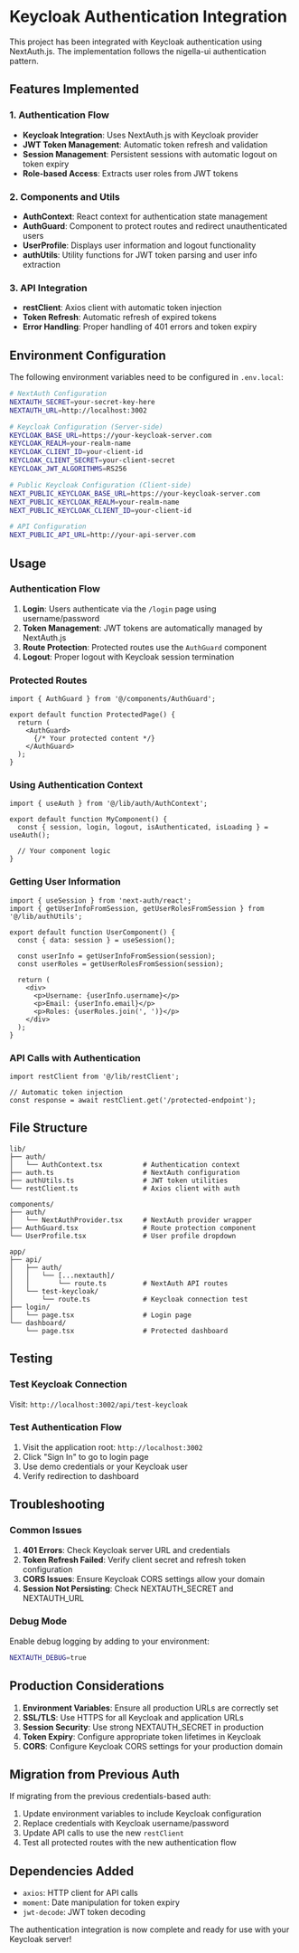 # Keycloak Authentication Integration

This project has been integrated with Keycloak authentication using NextAuth.js. The implementation follows the nigella-ui authentication pattern.

## Features Implemented

### 1. Authentication Flow
- **Keycloak Integration**: Uses NextAuth.js with Keycloak provider
- **JWT Token Management**: Automatic token refresh and validation
- **Session Management**: Persistent sessions with automatic logout on token expiry
- **Role-based Access**: Extracts user roles from JWT tokens

### 2. Components and Utils
- **AuthContext**: React context for authentication state management
- **AuthGuard**: Component to protect routes and redirect unauthenticated users
- **UserProfile**: Displays user information and logout functionality
- **authUtils**: Utility functions for JWT token parsing and user info extraction

### 3. API Integration
- **restClient**: Axios client with automatic token injection
- **Token Refresh**: Automatic refresh of expired tokens
- **Error Handling**: Proper handling of 401 errors and token expiry

## Environment Configuration

The following environment variables need to be configured in `.env.local`:

```bash
# NextAuth Configuration
NEXTAUTH_SECRET=your-secret-key-here
NEXTAUTH_URL=http://localhost:3002

# Keycloak Configuration (Server-side)
KEYCLOAK_BASE_URL=https://your-keycloak-server.com
KEYCLOAK_REALM=your-realm-name
KEYCLOAK_CLIENT_ID=your-client-id
KEYCLOAK_CLIENT_SECRET=your-client-secret
KEYCLOAK_JWT_ALGORITHMS=RS256

# Public Keycloak Configuration (Client-side)
NEXT_PUBLIC_KEYCLOAK_BASE_URL=https://your-keycloak-server.com
NEXT_PUBLIC_KEYCLOAK_REALM=your-realm-name
NEXT_PUBLIC_KEYCLOAK_CLIENT_ID=your-client-id

# API Configuration
NEXT_PUBLIC_API_URL=http://your-api-server.com
```

## Usage

### Authentication Flow

1. **Login**: Users authenticate via the `/login` page using username/password
2. **Token Management**: JWT tokens are automatically managed by NextAuth.js
3. **Route Protection**: Protected routes use the `AuthGuard` component
4. **Logout**: Proper logout with Keycloak session termination

### Protected Routes

```tsx
import { AuthGuard } from '@/components/AuthGuard';

export default function ProtectedPage() {
  return (
    <AuthGuard>
      {/* Your protected content */}
    </AuthGuard>
  );
}
```

### Using Authentication Context

```tsx
import { useAuth } from '@/lib/auth/AuthContext';

export default function MyComponent() {
  const { session, login, logout, isAuthenticated, isLoading } = useAuth();
  
  // Your component logic
}
```

### Getting User Information

```tsx
import { useSession } from 'next-auth/react';
import { getUserInfoFromSession, getUserRolesFromSession } from '@/lib/authUtils';

export default function UserComponent() {
  const { data: session } = useSession();
  
  const userInfo = getUserInfoFromSession(session);
  const userRoles = getUserRolesFromSession(session);
  
  return (
    <div>
      <p>Username: {userInfo.username}</p>
      <p>Email: {userInfo.email}</p>
      <p>Roles: {userRoles.join(', ')}</p>
    </div>
  );
}
```

### API Calls with Authentication

```tsx
import restClient from '@/lib/restClient';

// Automatic token injection
const response = await restClient.get('/protected-endpoint');
```

## File Structure

```
lib/
├── auth/
│   └── AuthContext.tsx          # Authentication context
├── auth.ts                      # NextAuth configuration
├── authUtils.ts                 # JWT token utilities
└── restClient.ts                # Axios client with auth

components/
├── auth/
│   └── NextAuthProvider.tsx     # NextAuth provider wrapper
├── AuthGuard.tsx                # Route protection component
└── UserProfile.tsx              # User profile dropdown

app/
├── api/
│   ├── auth/
│   │   └── [...nextauth]/
│   │       └── route.ts         # NextAuth API routes
│   └── test-keycloak/
│       └── route.ts             # Keycloak connection test
├── login/
│   └── page.tsx                 # Login page
└── dashboard/
    └── page.tsx                 # Protected dashboard
```

## Testing

### Test Keycloak Connection
Visit: `http://localhost:3002/api/test-keycloak`

### Test Authentication Flow
1. Visit the application root: `http://localhost:3002`
2. Click "Sign In" to go to login page
3. Use demo credentials or your Keycloak user
4. Verify redirection to dashboard

## Troubleshooting

### Common Issues

1. **401 Errors**: Check Keycloak server URL and credentials
2. **Token Refresh Failed**: Verify client secret and refresh token configuration
3. **CORS Issues**: Ensure Keycloak CORS settings allow your domain
4. **Session Not Persisting**: Check NEXTAUTH_SECRET and NEXTAUTH_URL

### Debug Mode

Enable debug logging by adding to your environment:
```bash
NEXTAUTH_DEBUG=true
```

## Production Considerations

1. **Environment Variables**: Ensure all production URLs are correctly set
2. **SSL/TLS**: Use HTTPS for all Keycloak and application URLs
3. **Session Security**: Use strong NEXTAUTH_SECRET in production
4. **Token Expiry**: Configure appropriate token lifetimes in Keycloak
5. **CORS**: Configure Keycloak CORS settings for your production domain

## Migration from Previous Auth

If migrating from the previous credentials-based auth:

1. Update environment variables to include Keycloak configuration
2. Replace credentials with Keycloak username/password
3. Update API calls to use the new `restClient`
4. Test all protected routes with the new authentication flow

## Dependencies Added

- `axios`: HTTP client for API calls
- `moment`: Date manipulation for token expiry
- `jwt-decode`: JWT token decoding

The authentication integration is now complete and ready for use with your Keycloak server!
